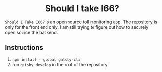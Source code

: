 <h1 align="center">Should I take I66?</h1>

`Should I Take I66?` is an open source toll monitoring app. The repository is only for the front end only. I am still trying to figure out how to securely open source the backend. 

## Instructions

1. `npm install --global gatsby-cli`
2. run `gatsby develop` in the root of the repository.

